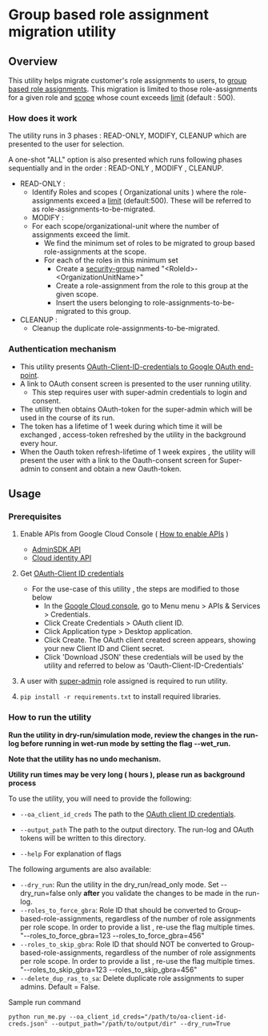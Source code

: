 # Group based role assignment migration utility

## Overview

This utility helps migrate customer's role assignments to users, to
[group based role assignments](https://support.google.com/a/users/answer/10385278).
This migration is limited to those role-assignments for a given role and
[scope](https://developers.google.com/admin-sdk/directory/reference/rest/v1/roleAssignments#resource:-roleassignment)
whose count exceeds [limit](https://support.google.com/a/answer/9807615)
(default : 500).

### How does it work

The utility runs in 3 phases : READ-ONLY, MODIFY, CLEANUP which are presented to
the user for selection.

A one-shot "ALL" option is also presented which runs following phases
sequentially and in the order : READ-ONLY , MODIFY , CLEANUP.

*   READ-ONLY :
    *   Identify Roles and scopes ( Organizational units ) where the
        role-assignments exceed a
        [limit](https://support.google.com/a/answer/9807615) (default:500).
        These will be referred to as role-assignments-to-be-migrated.
    *   MODIFY :
    *   For each scope/organizational-unit where the number of assignments
        exceed the limit.
        *   We find the minimum set of roles to be migrated to group based
            role-assignments at the scope.
        *   For each of the roles in this minimum set
            *   Create a
                [security-group](https://support.google.com/a/answer/10607394?hl=en)
                named "\<RoleId>-\<OrganizationUnitName>"
            *   Create a role-assignment from the role to this group at the
                given scope.
            *   Insert the users belonging to role-assignments-to-be-migrated to
                this group.
*   CLEANUP :
    *   Cleanup the duplicate role-assignments-to-be-migrated.

### Authentication mechanism

*   This utility presents
    [OAuth-Client-ID-credentials to Google OAuth end-point](https://developers.google.com/workspace/guides/auth-overview#process_overview).
*   A link to OAuth consent screen is presented to the user running utility.
    *   This step requires user with super-admin credentials to login and
        consent.
*   The utility then obtains OAuth-token for the super-admin which will be used
    in the course of its run.
*   The token has a lifetime of 1 week during which time it will be exchanged ,
    access-token refreshed by the utility in the background every hour.
*   When the Oauth token refresh-lifetime of 1 week expires , the utility will
    present the user with a link to the Oauth-consent screen for Super-admin to
    consent and obtain a new Oauth-token.

## Usage

### Prerequisites

<a id="pre-req-client-id"></a>

1.  Enable APIs from Google Cloud Console (
    [How to enable APIs](https://cloud.google.com/apis/docs/getting-started#enabling_apis)
    )

    *   [ AdminSDK API ](https://console.cloud.google.com/apis/api/admin.googleapis.com)
    *   [ Cloud identity API ](https://console.cloud.google.com/apis/library/cloudidentity.googleapis.com)

2.  Get
    [ OAuth-Client ID credentials ](https://developers.google.com/workspace/guides/create-credentials#oauth-client-id)

    *   For the use-case of this utility , the steps are modified to those below
        *   In the
            [Google Cloud console](https://console.cloud.google.com/apis/credentials),
            go to Menu menu > APIs & Services > Credentials.
        *   Click Create Credentials > OAuth client ID.
        *   Click Application type > Desktop application.
        *   Click Create. The OAuth client created screen appears, showing your
            new Client ID and Client secret.
        *   Click 'Download JSON' these credentials will be used by the utility
            and referred to below as 'Oauth-Client-ID-Credentials'

3.  A user with [super-admin](https://support.google.com/a/answer/2405986?hl=en)
    role assigned is required to run utility.

4.  `pip install -r requirements.txt` to install required libraries.

### How to run the utility

**Run the utility in dry-run/simulation mode, review the changes in the run-log
before running in wet-run mode by setting the flag --wet_run.**

**Note that the utility has no undo mechanism.**

**Utility run times may be very long ( hours ), please run as background
process**

To use the utility, you will need to provide the following:

*   `--oa_client_id_creds` The path to the
    [OAuth client ID credentials](#pre-req-client-id).
*   `--output_path` The path to the output directory. The run-log and OAuth
    tokens will be written to this directory.

*   `--help` For explanation of flags

The following arguments are also available:

*   `--dry_run`: Run the utility in the dry_run/read_only mode. Set
    --dry_run=false only **after** you validate the changes to be made in the
    run-log.
*   `--roles_to_force_gbra`: Role ID that should be converted to
    Group-based-role-assignments, regardless of the number of role assignments
    per role scope. In order to provide a list , re-use the flag multiple times.
    "--roles_to_force_gbra=123 --roles_to_force_gbra=456"
*   `--roles_to_skip_gbra`: Role ID that should NOT be converted to
    Group-based-role-assignments, regardless of the number of role assignments
    per role scope. In order to provide a list , re-use the flag multiple times.
    "--roles_to_skip_gbra=123 --roles_to_skip_gbra=456"
*   `--delete_dup_ras_to_sa`: Delete duplicate role assignments to super admins.
    Default = False.

Sample run command

`python run_me.py --oa_client_id_creds="/path/to/oa-client-id-creds.json"
--output_path="/path/to/output/dir" --dry_run=True`

